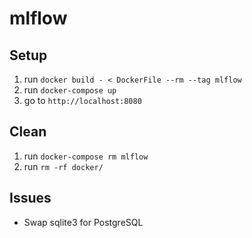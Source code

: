 # mlflow

## Setup

1. run `docker build - < DockerFile --rm --tag mlflow`
2. run `docker-compose up`
3. go to `http://localhost:8080`

## Clean

1. run `docker-compose rm mlflow`
2. run `rm -rf docker/`

## Issues

- Swap sqlite3 for PostgreSQL
